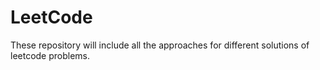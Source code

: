 # LeetCode
These repository will include all the approaches for different solutions of leetcode problems.
